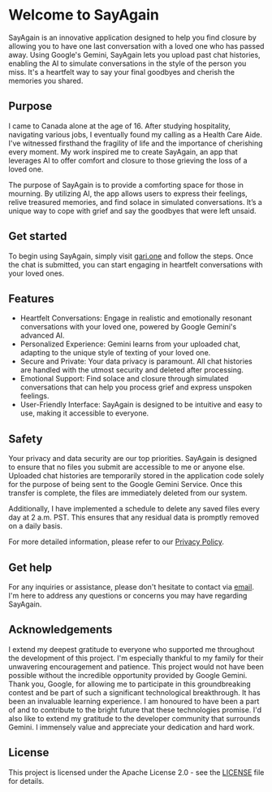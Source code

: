 # Welcome to SayAgain
SayAgain is an innovative application designed to help you find closure by allowing you to have one last conversation with a loved one who has passed away. Using Google's Gemini, SayAgain lets you upload past chat histories, enabling the AI to simulate conversations in the style of the person you miss. It's a heartfelt way to say your final goodbyes and cherish the memories you shared.

## Purpose
I came to Canada alone at the age of 16. After studying hospitality, navigating various jobs, I eventually found my calling as a Health Care Aide. I've witnessed firsthand the fragility of life and the importance of cherishing every moment. My work inspired me to create SayAgain, an app that leverages AI to offer comfort and closure to those grieving the loss of a loved one.

The purpose of SayAgain is to provide a comforting space for those in mourning. By utilizing AI, the app allows users to express their feelings, relive treasured memories, and find solace in simulated conversations. It’s a unique way to cope with grief and say the goodbyes that were left unsaid.

## Get started
To begin using SayAgain, simply visit [gari.one](https://gari.one/sayAgain) and follow the steps. Once the chat is submitted, you can start engaging in heartfelt conversations with your loved ones.

## Features
- Heartfelt Conversations: Engage in realistic and emotionally resonant conversations with your loved one, powered by Google Gemini's advanced AI.
- Personalized Experience: Gemini learns from your uploaded chat, adapting to the unique style of texting of your loved one.
- Secure and Private: Your data privacy is paramount. All chat histories are handled with the utmost security and deleted after processing.
- Emotional Support: Find solace and closure through simulated conversations that can help you process grief and express unspoken feelings.
- User-Friendly Interface: SayAgain is designed to be intuitive and easy to use, making it accessible to everyone.

## Safety
Your privacy and data security are our top priorities. SayAgain is designed to ensure that no files you submit are accessible to me or anyone else. Uploaded chat histories are temporarily stored in the application code solely for the purpose of being sent to the Google Gemini Service. Once this transfer is complete, the files are immediately deleted from our system.

Additionally, I have implemented a schedule to delete any saved files every day at 2 a.m. PST. This ensures that any residual data is promptly removed on a daily basis.

For more detailed information, please refer to our [Privacy Policy](https://gari.one/sayAgain/privacyPolicy).

## Get help
For any inquiries or assistance, please don't hesitate to contact via [email](mailto:garciaarturo@gmail.com). I'm here to address any questions or concerns you may have regarding SayAgain.

## Acknowledgements
I extend my deepest gratitude to everyone who supported me throughout the development of this project. I'm especially thankful to my family for their unwavering encouragement and patience.
This project would not have been possible without the incredible opportunity provided by Google Gemini. Thank you, Google, for allowing me to participate in this groundbreaking contest and be part of such a significant technological breakthrough. It has been an invaluable learning experience. I am honoured to have been a part of and to contribute to the bright future that these technologies promise. I'd also like to extend my gratitude to the developer community that surrounds Gemini. I immensely value and appreciate your dedication and hard work.

## License
This project is licensed under the Apache License 2.0 - see the [LICENSE](LICENSE.txt) file for details.
